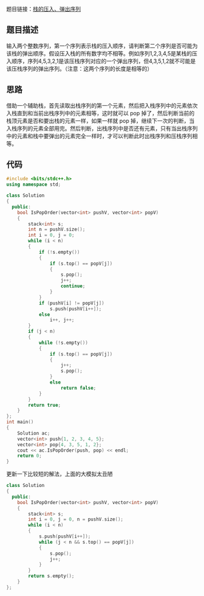 题目链接：[栈的压入、弹出序列](https://www.nowcoder.com/practice/d77d11405cc7470d82554cb392585106?tpId=13&tqId=11174&tPage=2&rp=2&ru=/ta/coding-interviews&qru=/ta/coding-interviews/question-ranking)

## 题目描述

输入两个整数序列，第一个序列表示栈的压入顺序，请判断第二个序列是否可能为该栈的弹出顺序。假设压入栈的所有数字均不相等。例如序列1,2,3,4,5是某栈的压入顺序，序列4,5,3,2,1是该压栈序列对应的一个弹出序列，但4,3,5,1,2就不可能是该压栈序列的弹出序列。（注意：这两个序列的长度是相等的）

## 思路

借助一个辅助栈，首先读取出栈序列的第一个元素，然后把入栈序列中的元素依次入栈直到和当前出栈序列中的元素相等，这时就可以 pop 掉了，然后判断当前的栈顶元素是否和要出栈的元素一样，如果一样就 pop 掉，继续下一次的判断，当入栈序列的元素全部用完。然后判断，出栈序列中是否还有元素，只有当出栈序列中的元素和栈中要弹出的元素完全一样时，才可以判断此时出栈序列和压栈序列相等。

## 代码

```cpp
#include <bits/stdc++.h>
using namespace std;

class Solution
{
  public:
    bool IsPopOrder(vector<int> pushV, vector<int> popV)
    {
        stack<int> s;
        int n = pushV.size();
        int i = 0, j = 0;
        while (i < n)
        {
            if (!s.empty())
            {
                if (s.top() == popV[j])
                {
                    s.pop();
                    j++;
                    continue;
                }
            }
            if (pushV[i] != popV[j])
                s.push(pushV[i++]);
            else
                i++, j++;
        }
        if (j < n)
        {
            while (!s.empty())
            {
                if (s.top() == popV[j])
                {
                    j++;
                    s.pop();
                }
                else
                    return false;
            }
        }
        return true;
    }
};
int main()
{
    Solution ac;
    vector<int> push{1, 2, 3, 4, 5};
    vector<int> pop{4, 3, 5, 1, 2};
    cout << ac.IsPopOrder(push, pop) << endl;
    return 0;
}

```

更新一下比较短的解法，上面的大模拟太丑陋

```cpp
class Solution
{
  public:
    bool IsPopOrder(vector<int> pushV, vector<int> popV)
    {
        stack<int> s;
        int i = 0, j = 0, n = pushV.size();
        while (i < n)
        {
            s.push(pushV[i++]);
            while (j < n && s.top() == popV[j])
            {
                s.pop();
                j++;
            }
        }
        return s.empty();
    }
};
```

